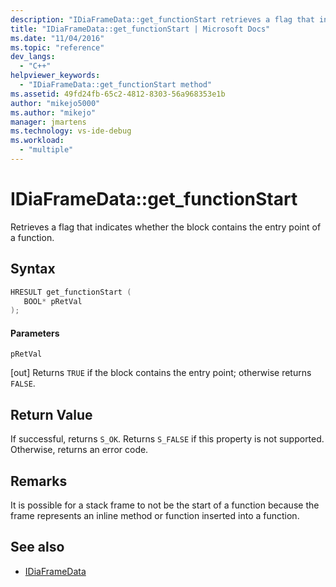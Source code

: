 ```yaml
---
description: "IDiaFrameData::get_functionStart retrieves a flag that indicates whether the block contains the entry point of a function."
title: "IDiaFrameData::get_functionStart | Microsoft Docs"
ms.date: "11/04/2016"
ms.topic: "reference"
dev_langs:
  - "C++"
helpviewer_keywords:
  - "IDiaFrameData::get_functionStart method"
ms.assetid: 49fd24fb-65c2-4812-8303-56a968353e1b
author: "mikejo5000"
ms.author: "mikejo"
manager: jmartens
ms.technology: vs-ide-debug
ms.workload:
  - "multiple"
---
```

# IDiaFrameData::get_functionStart
Retrieves a flag that indicates whether the block contains the entry point of a function.

## Syntax

```C++
HRESULT get_functionStart ( 
   BOOL* pRetVal
);
```

#### Parameters
 `pRetVal`

[out] Returns `TRUE` if the block contains the entry point; otherwise returns `FALSE`.

## Return Value
 If successful, returns `S_OK`. Returns `S_FALSE` if this property is not supported. Otherwise, returns an error code.

## Remarks
 It is possible for a stack frame to not be the start of a function because the frame represents an inline method or function inserted into a function.

## See also
- [IDiaFrameData](../../debugger/debug-interface-access/idiaframedata.md)

